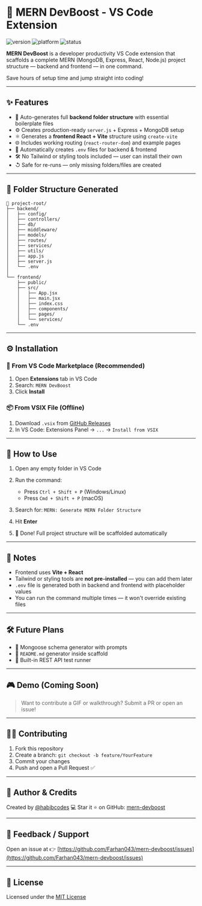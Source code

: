 # 🚀 MERN DevBoost - VS Code Extension

![version](https://img.shields.io/badge/version-1.0.0-blue)
![platform](https://img.shields.io/badge/platform-VS%20Code-blue)
![status](https://img.shields.io/badge/status-active-brightgreen)


**MERN DevBoost** is a developer productivity VS Code extension that scaffolds a complete MERN (MongoDB, Express, React, Node.js) project structure — backend and frontend — in one command.

Save hours of setup time and jump straight into coding!

---

## ✨ Features

* 📁 Auto-generates full **backend folder structure** with essential boilerplate files
* ⚙️ Creates production-ready `server.js` + Express + MongoDB setup
* ⚛️ Generates a **frontend React + Vite** structure using `create-vite`
* 🌐 Includes working routing (`react-router-dom`) and example pages
* 🧾 Automatically creates `.env` files for backend & frontend
* 🛠️ No Tailwind or styling tools included — user can install their own
* ↺ Safe for re-runs — only missing folders/files are created

---

## 📁 Folder Structure Generated

```
📆 project-root/
├── backend/
│   ├── config/
│   ├── controllers/
│   ├── db/
│   ├── middleware/
│   ├── models/
│   ├── routes/
│   ├── services/
│   ├── utils/
│   ├── app.js
│   ├── server.js
│   └── .env
│
└── frontend/
    ├── public/
    ├── src/
    │   ├── App.jsx
    │   ├── main.jsx
    │   ├── index.css
    │   ├── components/
    │   ├── pages/
    │   └── services/
    └── .env
```

---

## ⚙️ Installation

### 🔗 From VS Code Marketplace (Recommended)

1. Open **Extensions** tab in VS Code
2. Search: `MERN DevBoost`
3. Click **Install**

### 📦 From VSIX File (Offline)

1. Download `.vsix` from [GitHub Releases](https://github.com/Farhan043/mern-devboost/releases)
2. In VS Code: Extensions Panel → `...` → `Install from VSIX`

---

## 🚀 How to Use

1. Open any empty folder in VS Code
2. Run the command:

   * Press `Ctrl + Shift + P` (Windows/Linux)
   * Press `Cmd + Shift + P` (macOS)
3. Search for: `MERN: Generate MERN Folder Structure`
4. Hit **Enter**
5. 🎉 Done! Full project structure will be scaffolded automatically

---

## 🧾 Notes

* Frontend uses **Vite + React**
* Tailwind or styling tools are **not pre-installed** — you can add them later
* `.env` file is generated both in backend and frontend with placeholder values
* You can run the command multiple times — it won't override existing files

---

## 🛠 Future Plans

* 🧠 Mongoose schema generator with prompts
* 📄 `README.md` generator inside scaffold
* 🧪 Built-in REST API test runner

---

## 🎮 Demo (Coming Soon)

> Want to contribute a GIF or walkthrough?
> Submit a PR or open an issue!

---

## 👨‍💻 Contributing

1. Fork this repository
2. Create a branch: `git checkout -b feature/YourFeature`
3. Commit your changes
4. Push and open a Pull Request ✅

---

## 🙌 Author & Credits

Created by [@habibcodes](https://github.com/Farhan043) 💻
Star it ⭐️ on GitHub: [mern-devboost](https://github.com/Farhan043/mern-devboost)

---

## 📩 Feedback / Support

Open an issue at 👉 [https://github.com/Farhan043/mern-devboost/issues](https://github.com/Farhan043/mern-devboost/issues)

---

## 📘 License

Licensed under the [MIT License](LICENSE)
